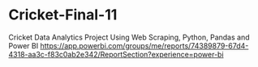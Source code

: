 # Cricket-Final-11
Cricket Data Analytics Project Using Web Scraping, Python, Pandas and Power BI
https://app.powerbi.com/groups/me/reports/74389879-67d4-4318-aa3c-f83c0ab2e342/ReportSection?experience=power-bi
